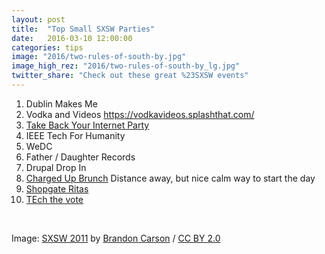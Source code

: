 ```yaml
---
layout: post
title:  "Top Small SXSW Parties"
date:   2016-03-10 12:00:00
categories: tips
image: "2016/two-rules-of-south-by.jpg"
image_high_rez: "2016/two-rules-of-south-by_lg.jpg"
twitter_share: "Check out these great %23SXSW events"
---
```


1. Dublin Makes Me
2. Vodka and Videos https://vodkavideos.splashthat.com/
3. [Take Back Your Internet Party](https://www.goldenfrog.com/sxsw2016)
4. IEEE Tech For Humanity
5. WeDC
6. Father / Daughter Records
7. Drupal Drop In
8. [Charged Up Brunch](https://chargedupbrunch.splashthat.com/) Distance away, but nice calm way to start the day
9. [Shopgate Ritas](https://www.eventbrite.com/e/shopgate-sxsw-ritas-nachos-and-retail-tickets-21465513930?aff=ebrowse)
10. [TEch the vote](http://www.eventbrite.com/e/tech-the-vote-the-unofficial-tech-politics-party-at-sxsw-tickets-21830516663)



<br>

Image: <a href="https://www.flickr.com/photos/shemp65/5526195406/" target="\_blank">SXSW 2011</a> by <a href="https://www.flickr.com/photos/shemp65/" target="\_blank">Brandon Carson</a> / <a href="https://creativecommons.org/licenses/by/2.0/" target="\_blank">CC BY 2.0</a>

